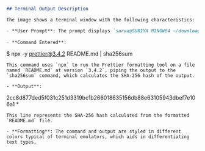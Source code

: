 ```markdown
## Terminal Output Description

The image shows a terminal window with the following characteristics:

- **User Prompt**: The prompt displays `sarva@SURIYA MINGW64 ~/downloads`, indicating the username (`sarva`), hostname (`SURIYA`), and the current working directory (`~/downloads`).
  
- **Command Entered**: 
  ```
  $ npx -y prettier@3.4.2 README.md | sha256sum
  ```
  This command uses `npx` to run the Prettier formatting tool on a file named `README.md` at version `3.4.2`, piping the output to the `sha256sum` command, which calculates the SHA-256 hash of the output.

- **Output**:
  ```
  2cc8d877ded5f031c251d3319bc1b266018635156db88e63105943dbef7e106a1 *
  ```
  This line represents the SHA-256 hash calculated from the formatted `README.md` file.

- **Formatting**: The command and output are styled in different colors typical of terminal emulators, which aids in differentiating text types.
```